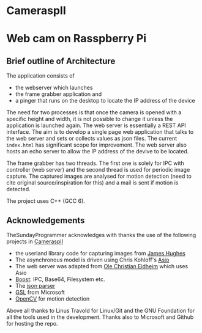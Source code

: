 # CameraspII
# Web cam on Rasspberry Pi

## Brief outline of Architecture
The application  consists of 
* the webserver which launches 
* the frame grabber application and
* a pinger that runs on the desktop to locate the IP address of the device

 The need for two processes is that once the camera is opened with a specific height and width, it is not possible to change it unless the application is launched again. The web server is essentially a REST API interface. The aim is to develop a single page web application that talks to the web server and sets or collects values as json files. The current <code>index.html</code> has significant scope for improvement. The web server also hosts an echo server to allow the IP address of the devive to be located.

 The frame grabber has two threads. The first one is solely for IPC with controller (web server) and the second thread is used for periodic image capture. The captured images are analysed for motion detection (need to cite original source/inspiration for this) and a mail is sent if motion is detected.

 The project uses C++ (GCC 6). 

## Acknowledgements
TheSundayProgrammer acknowledges with thanks the use of the following projects in [CameraspII](http://github.com/theSundayProgrammer/CameraspII)
 * the userland library code for capturing images from [James Hughes](https://github.com/JamesH65/userland)
 * The asynchronous model is driven using Chris Kohloff's [Asio](https://github.com/chriskohlhoff/asio)
 * The web server was adapted from [Ole Christian Eidheim](https://github.com/eidheim/Simple-Web-Server) which uses Asio
 * [Boost](www.boost.org): IPC, Base64, Filesystem etc.
 * The [json parser](https://github.com/open-source-parsers/jsoncpp)
 * [GSL](https://github.com/Microsoft/GSL) from Microsoft
 * [OpenCV](https://opencv.org/) for motion detection

 Above all thanks to Linus Travold for Linux/Git and the GNU Foundation for all the tools used in the development. Thanks also
 to Microsoft and Github for hosting the repo. 

